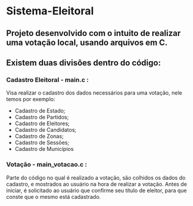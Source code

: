 # Sistema-Eleitoral

## Projeto desenvolvido com o intuito de realizar uma votação local, usando arquivos em C. 
## Existem duas divisões dentro do código:
### Cadastro Eleitoral - main.c :
Visa realizar o cadastro dos dados necessários para uma votação, nele temos por exemplo:
- Cadastro de Estado;
- Cadastro de Partidos;
- Cadastro de Eleitores;
- Cadastro de Candidatos;
- Cadastro de Zonas;
- Cadastro de Sessões;
- Cadastro de Municípios

### Votação - main_votacao.c :
Parte do código no qual é realizado a votação, são colhidos os dados do cadastro, e mostrados ao usuário na hora de realizar a votação.
Antes de iniciar, é solicitado ao usuário que confirme seu título de eleitor, para que conste que o mesmo está cadastrado.

